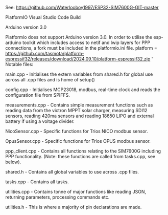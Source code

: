 See:
https://github.com/Waterlooboy1997/ESP32-SIM7600G-GIT-master


PlatformIO Visual Studio Code Build

Arduino version 3.0

Platformio does not support Arduino version 3.0. In order to utilise the esp-arduino toolkit which includes access to netif and lwip layers for PPP connections, a fork must be included in the platformio.ini file.
platform = https://github.com/tasmota/platform-espressif32/releases/download/2024.09.10/platform-espressif32.zip
'
Notable files:

main.cpp - Initialises the extern variables from shared.h for global use across all .cpp files and is home of setup()

config.cpp - Initialises MCP23018, modbus, real-time clock and reads the configuration file from SPIFFS.

measurements.cpp - Contains simple measurement functions such as reading data from the victron MPPT solar charger, measuring SDI12 sensors, reading 420ma sensors and reading 18650 LIPO and external battery if using a voltage divider.

NicoSensor.cpp - Specific functions for Trios NICO modbus sensor.

OpusSensor.cpp - Specific functions for Trios OPUS modbus sensor.

ppp_client.cpp - Contains all functions relating to the SIM7600G including PPP functionality. (Note: these functions are called from tasks.cpp, see below).

shared.h - Contains all global variables to use across .cpp files.

tasks.cpp - Contains all tasks.

utilities.cpp - Contains tonne of major functions like reading JSON, returning parameters, processing commands etc.

utilities.h - This is where a majority of pin declarations are made. 
